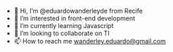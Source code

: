 - 👋 Hi, I’m @eduardowanderleyde from Recife
- 👀 I’m interested in front-end development
- 🌱 I’m currently learning Javascript
- 💞️ I’m looking to collaborate on TI
- 📫 How to reach me wanderley.eduardo@gmail.com

<!---
eduardowanderleyde/eduardowanderleyde is a ✨ special ✨ repository because its `README.md` (this file) appears on your GitHub profile.
You can click the Preview link to take a look at your changes.
--->
